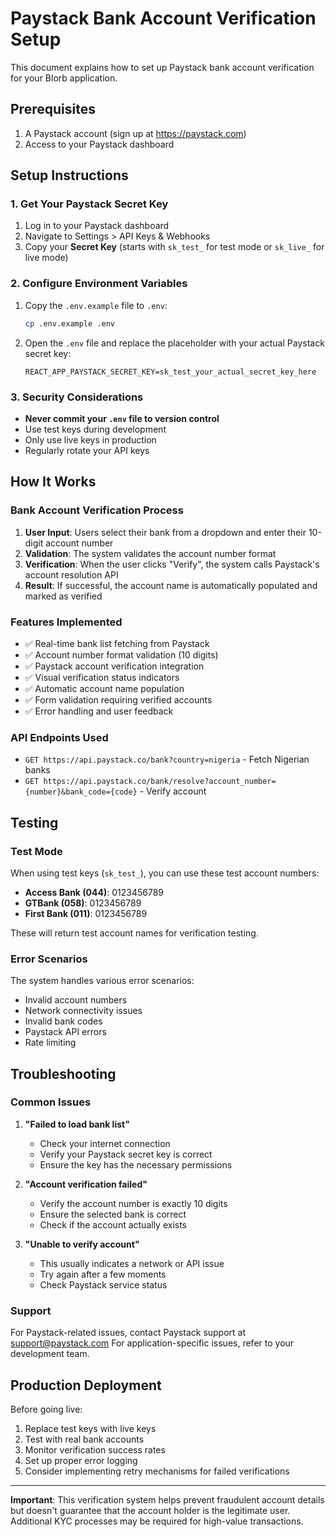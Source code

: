 # Paystack Bank Account Verification Setup

This document explains how to set up Paystack bank account verification for your Blorb application.

## Prerequisites

1. A Paystack account (sign up at https://paystack.com)
2. Access to your Paystack dashboard

## Setup Instructions

### 1. Get Your Paystack Secret Key

1. Log in to your Paystack dashboard
2. Navigate to Settings > API Keys & Webhooks
3. Copy your **Secret Key** (starts with `sk_test_` for test mode or `sk_live_` for live mode)

### 2. Configure Environment Variables

1. Copy the `.env.example` file to `.env`:
   ```bash
   cp .env.example .env
   ```

2. Open the `.env` file and replace the placeholder with your actual Paystack secret key:
   ```
   REACT_APP_PAYSTACK_SECRET_KEY=sk_test_your_actual_secret_key_here
   ```

### 3. Security Considerations

- **Never commit your `.env` file to version control**
- Use test keys during development
- Only use live keys in production
- Regularly rotate your API keys

## How It Works

### Bank Account Verification Process

1. **User Input**: Users select their bank from a dropdown and enter their 10-digit account number
2. **Validation**: The system validates the account number format
3. **Verification**: When the user clicks "Verify", the system calls Paystack's account resolution API
4. **Result**: If successful, the account name is automatically populated and marked as verified

### Features Implemented

- ✅ Real-time bank list fetching from Paystack
- ✅ Account number format validation (10 digits)
- ✅ Paystack account verification integration
- ✅ Visual verification status indicators
- ✅ Automatic account name population
- ✅ Form validation requiring verified accounts
- ✅ Error handling and user feedback

### API Endpoints Used

- `GET https://api.paystack.co/bank?country=nigeria` - Fetch Nigerian banks
- `GET https://api.paystack.co/bank/resolve?account_number={number}&bank_code={code}` - Verify account

## Testing

### Test Mode

When using test keys (`sk_test_`), you can use these test account numbers:

- **Access Bank (044)**: 0123456789
- **GTBank (058)**: 0123456789
- **First Bank (011)**: 0123456789

These will return test account names for verification testing.

### Error Scenarios

The system handles various error scenarios:

- Invalid account numbers
- Network connectivity issues
- Invalid bank codes
- Paystack API errors
- Rate limiting

## Troubleshooting

### Common Issues

1. **"Failed to load bank list"**
   - Check your internet connection
   - Verify your Paystack secret key is correct
   - Ensure the key has the necessary permissions

2. **"Account verification failed"**
   - Verify the account number is exactly 10 digits
   - Ensure the selected bank is correct
   - Check if the account actually exists

3. **"Unable to verify account"**
   - This usually indicates a network or API issue
   - Try again after a few moments
   - Check Paystack service status

### Support

For Paystack-related issues, contact Paystack support at support@paystack.com
For application-specific issues, refer to your development team.

## Production Deployment

Before going live:

1. Replace test keys with live keys
2. Test with real bank accounts
3. Monitor verification success rates
4. Set up proper error logging
5. Consider implementing retry mechanisms for failed verifications

---

**Important**: This verification system helps prevent fraudulent account details but doesn't guarantee that the account holder is the legitimate user. Additional KYC processes may be required for high-value transactions.
